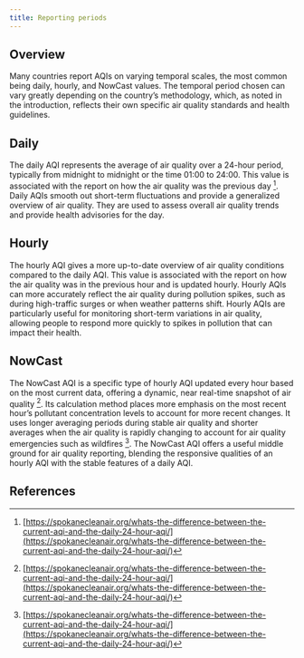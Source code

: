 ```yaml
---
title: Reporting periods
---
```


## Overview

Many countries report AQIs on varying temporal scales, the most common being daily, hourly, and NowCast values.  The temporal period chosen can vary greatly depending on the country’s methodology, which, as noted in the introduction, reflects their own specific air quality standards and health guidelines.

## Daily

The daily AQI represents the average of air quality over a 24-hour period, typically from midnight to midnight or the time 01:00 to 24:00. This value is associated with the report on how the air quality was the previous day [^1]. Daily AQIs smooth out short-term fluctuations and provide a generalized overview of air quality. They are used to assess overall air quality trends and provide health advisories for the day.

## Hourly

The hourly AQI gives a more up-to-date overview of air quality conditions compared to the daily AQI. This value is associated with the report on how the air quality was in the previous hour and is updated hourly. Hourly AQIs can more accurately reflect the air quality during pollution spikes, such as during high-traffic surges or when weather patterns shift. Hourly AQIs are particularly useful for monitoring short-term variations in air quality, allowing people to respond more quickly to spikes in pollution that can impact their health.

## NowCast

The NowCast AQI is a specific type of hourly AQI updated every hour based on the most current data, offering a dynamic, near real-time snapshot of air quality [^1]. Its calculation method places more emphasis on the most recent hour’s pollutant concentration levels to account for more recent changes. It uses longer averaging periods during stable air quality and shorter averages when the air quality is rapidly changing to account for air quality emergencies such as wildfires [^1]. The NowCast AQI offers a useful middle ground for air quality reporting, blending the responsive qualities of an hourly AQI with the stable features of a daily AQI.

## References

[^1]: [https://spokanecleanair.org/whats-the-difference-between-the-current-aqi-and-the-daily-24-hour-aqi/](https://spokanecleanair.org/whats-the-difference-between-the-current-aqi-and-the-daily-24-hour-aqi/)
